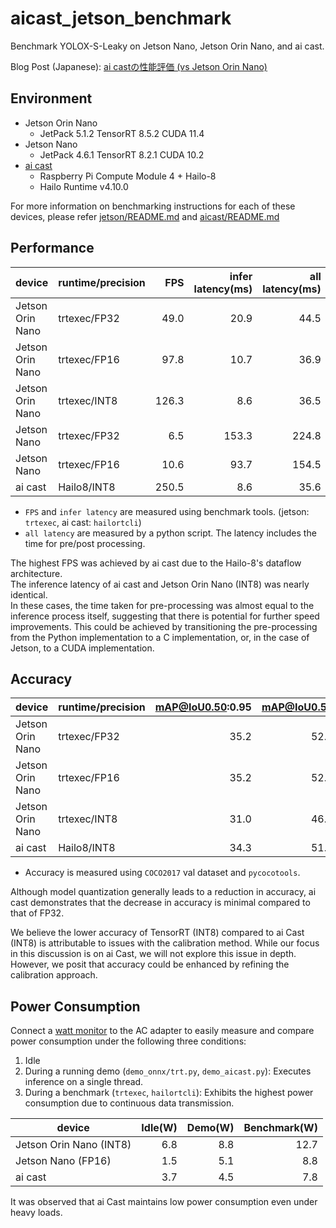 # aicast_jetson_benchmark

Benchmark YOLOX-S-Leaky on Jetson Nano, Jetson Orin Nano, and ai cast.

Blog Post (Japanese): [ai castの性能評価 (vs Jetson Orin Nano)](https://note.com/idein/n/n63728d3c107e)

## Environment
- Jetson Orin Nano
    * JetPack 5.1.2 TensorRT 8.5.2 CUDA 11.4
- Jetson Nano
    * JetPack 4.6.1 TensorRT 8.2.1 CUDA 10.2
- [ai cast](https://www.idein.jp/ja/blog/20230221-aicast)
    * Raspberry Pi Compute Module 4 + Hailo-8
    * Hailo Runtime v4.10.0

For more information on benchmarking instructions for each of these devices, please refer [jetson/README.md](./jetson/README.md) and [aicast/README.md](./aicast/README.md)

## Performance

| device            | runtime/precision   | FPS   | infer latency(ms) | all latency(ms) |
|---------------------|-------------------|------:|------------------:|----------------:|
| Jetson Orin Nano    | trtexec/FP32      | 49.0  | 20.9              | 44.5            |
| Jetson Orin Nano    | trtexec/FP16      | 97.8  | 10.7              | 36.9            |
| Jetson Orin Nano    | trtexec/INT8      | 126.3 | 8.6               | 36.5            |
| Jetson Nano         | trtexec/FP32      | 6.5   | 153.3             | 224.8           |
| Jetson Nano         | trtexec/FP16      | 10.6  | 93.7              | 154.5           |
| ai cast             | Hailo8/INT8       | 250.5 | 8.6               | 35.6            |

- `FPS` and `infer latency` are measured using benchmark tools. (jetson: `trtexec`, ai cast: `hailortcli`)
- `all latency` are measured by a python script. The latency includes the time for pre/post processing.

The highest FPS was achieved by ai cast due to the Hailo-8's dataflow architecture.   
The inference latency of ai cast and Jetson Orin Nano (INT8) was nearly identical.   
In these cases, the time taken for pre-processing was almost equal to the inference process itself, suggesting that there is potential for further speed improvements. This could be achieved by transitioning the pre-processing from the Python implementation to a C implementation, or, in the case of Jetson, to a CUDA implementation.


## Accuracy

| device            | runtime/precision   | mAP@IoU0.50:0.95   | mAP@IoU0.50 | mAP@IoU0.75 |
|---------------------|-------------------|------:|------------------:|----------------:|
| Jetson Orin Nano    | trtexec/FP32      | 35.2  | 52.2              | 38.1            |
| Jetson Orin Nano    | trtexec/FP16      | 35.2  | 52.2              | 38.0            |
| Jetson Orin Nano    | trtexec/INT8      | 31.0 | 46.8             | 33.7            |
| ai cast             | Hailo8/INT8       | 34.3   | 51.8             | 37.1           |

- Accuracy is measured using `COCO2017` val dataset and `pycocotools`.

Although model quantization generally leads to a reduction in accuracy, ai cast demonstrates that the decrease in accuracy is minimal compared to that of FP32.

We believe the lower accuracy of TensorRT (INT8) compared to ai Cast (INT8) is attributable to issues with the calibration method. While our focus in this discussion is on ai Cast, we will not explore this issue in depth. However, we posit that accuracy could be enhanced by refining the calibration approach.

## Power Consumption

Connect a [watt monitor](https://www.sanwa.co.jp/product/syohin?code=TAP-TST8) to the AC adapter to easily measure and compare power consumption under the following three conditions:

1. Idle
1. During a running demo (`demo_onnx/trt.py`, `demo_aicast.py`): Executes inference on a single thread.
1. During a benchmark (`trtexec`, `hailortcli`): Exhibits the highest power consumption due to continuous data transmission.

| device            | Idle(W)   | Demo(W) | Benchmark(W) |
|---------------------|------:|------------------:|----------------:|
| Jetson Orin Nano (INT8)    | 6.8 | 8.8 | 12.7 |
| Jetson Nano (FP16)    | 1.5 | 5.1 | 8.8 |
| ai cast         | 3.7 | 4.5 | 7.8 |

It was observed that ai Cast maintains low power consumption even under heavy loads.